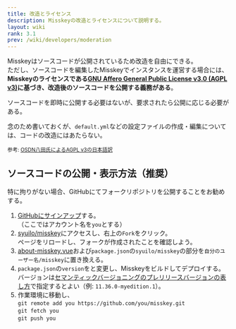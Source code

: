 ```yaml
---
title: 改造とライセンス
description: Misskeyの改造とライセンスについて説明する。
layout: wiki
rank: 3.1
prev: /wiki/developers/moderation
---
```

Misskeyはソースコードが公開されているため改造を自由にできる。  
ただし、ソースコードを編集したMisskeyでインスタンスを運営する場合には、**Misskeyのライセンスである[GNU Affero General Public License v3.0 (AGPL v3)](https://github.com/syuilo/misskey/blob/develop/LICENSE)に基づき、改造後のソースコードを公開する義務がある**。

ソースコードを即時に公開する必要はないが、要求されたら公開に応じる必要がある。

念のため書いておくが、`default.yml`などの設定ファイルの作成・編集については、コードの改造にはあたらない。

<small>参考: <a href="https://mag.osdn.jp/07/09/02/130237">OSDN八田氏によるAGPL v3の日本語訳</a></small>

## ソースコードの公開・表示方法（推奨）
特に拘りがない場合、GitHubにてフォークリポジトリを公開することをお勧めする。  

1. [GitHubにサインアップ](https://github.com/)する。  
  （ここではアカウント名を`you`とする）
2. [syuilo/misskey](https://github.com/syuilo/misskey)にアクセスし、右上の`Fork`をクリック。  
  ページをリロードし、フォークが作成されたことを確認しよう。
3. [about-misskey.vue](https://github.com/syuilo/misskey/blob/develop/src/client/pages/about-misskey.vue)および`package.json`の`syuilo/misskey`の部分を`自分のユーザー名/misskey`に置き換える。
4. `package.json`の`version`をと変更し、Misskeyをビルドしてデプロイする。  
  バージョンは[セマンティックバージョニングのプレリリースバージョンの表し方](https://semver.org/lang/ja/#spec-item-9)で指定するとよい（例: `11.36.0-myedition.1`）。 
5. 作業環境に移動し、  
  `git remote add you https://github.com/you/misskey.git`  
  `git fetch you`  
  `git push you`
